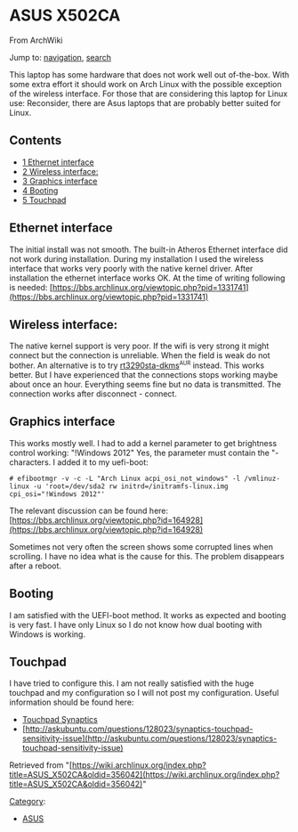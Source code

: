 # ASUS X502CA

From ArchWiki

Jump to: [navigation](#column-one), [search](#searchInput)

This laptop has some hardware that does not work well out of-the-box. With some extra effort it should work on Arch Linux with the possible exception of the wireless interface. For those that are considering this laptop for Linux use: Reconsider, there are Asus laptops that are probably better suited for Linux.

## Contents

*   [1 Ethernet interface](#Ethernet_interface)
*   [2 Wireless interface:](#Wireless_interface:)
*   [3 Graphics interface](#Graphics_interface)
*   [4 Booting](#Booting)
*   [5 Touchpad](#Touchpad)

## Ethernet interface

The initial install was not smooth. The built-in Atheros Ethernet interface did not work during installation. During my installation I used the wireless interface that works very poorly with the native kernel driver. After installation the ethernet interface works OK. At the time of writing following is needed: [https://bbs.archlinux.org/viewtopic.php?pid=1331741](https://bbs.archlinux.org/viewtopic.php?pid=1331741)

## Wireless interface:

The native kernel support is very poor. If the wifi is very strong it might connect but the connection is unreliable. When the field is weak do not bother. An alternative is to try [rt3290sta-dkms](https://aur.archlinux.org/packages/rt3290sta-dkms/)<sup><small>AUR</small></sup> instead. This works better. But I have experienced that the connections stops working maybe about once an hour. Everything seems fine but no data is transmitted. The connection works after disconnect - connect.

## Graphics interface

This works mostly well. I had to add a kernel parameter to get brightness control working: "!Windows 2012" Yes, the parameter must contain the "-characters. I added it to my uefi-boot:

```
# efibootmgr -v -c -L "Arch Linux acpi_osi_not_windows" -l /vmlinuz-linux -u 'root=/dev/sda2 rw initrd=/initramfs-linux.img cpi_osi="!Windows 2012"'

```

The relevant discussion can be found here: [https://bbs.archlinux.org/viewtopic.php?id=164928](https://bbs.archlinux.org/viewtopic.php?id=164928)

Sometimes not very often the screen shows some corrupted lines when scrolling. I have no idea what is the cause for this. The problem disappears after a reboot.

## Booting

I am satisfied with the UEFI-boot method. It works as expected and booting is very fast. I have only Linux so I do not know how dual booting with Windows is working.

## Touchpad

I have tried to configure this. I am not really satisfied with the huge touchpad and my configuration so I will not post my configuration. Useful information should be found here:

*   [Touchpad Synaptics](/index.php/Touchpad_Synaptics "Touchpad Synaptics")
*   [http://askubuntu.com/questions/128023/synaptics-touchpad-sensitivity-issue](http://askubuntu.com/questions/128023/synaptics-touchpad-sensitivity-issue)

Retrieved from "[https://wiki.archlinux.org/index.php?title=ASUS_X502CA&oldid=356042](https://wiki.archlinux.org/index.php?title=ASUS_X502CA&oldid=356042)"

[Category](/index.php/Special:Categories "Special:Categories"):

*   [ASUS](/index.php/Category:ASUS "Category:ASUS")